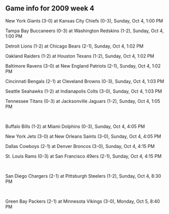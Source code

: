 ## Game info for 2009 week 4
New York Giants (3-0) at Kansas City Chiefs (0-3), Sunday, Oct 4, 1:00 PM

Tampa Bay Buccaneers (0-3) at Washington Redskins (1-2), Sunday, Oct 4, 1:00 PM

Detroit Lions (1-2) at Chicago Bears (2-1), Sunday, Oct 4, 1:02 PM

Oakland Raiders (1-2) at Houston Texans (1-2), Sunday, Oct 4, 1:02 PM

Baltimore Ravens (3-0) at New England Patriots (2-1), Sunday, Oct 4, 1:02 PM

Cincinnati Bengals (2-1) at Cleveland Browns (0-3), Sunday, Oct 4, 1:03 PM

Seattle Seahawks (1-2) at Indianapolis Colts (3-0), Sunday, Oct 4, 1:03 PM

Tennessee Titans (0-3) at Jacksonville Jaguars (1-2), Sunday, Oct 4, 1:05 PM


<br/>

Buffalo Bills (1-2) at Miami Dolphins (0-3), Sunday, Oct 4, 4:05 PM

New York Jets (3-0) at New Orleans Saints (3-0), Sunday, Oct 4, 4:05 PM

Dallas Cowboys (2-1) at Denver Broncos (3-0), Sunday, Oct 4, 4:15 PM

St. Louis Rams (0-3) at San Francisco 49ers (2-1), Sunday, Oct 4, 4:15 PM


<br/>

San Diego Chargers (2-1) at Pittsburgh Steelers (1-2), Sunday, Oct 4, 8:30 PM


<br/>

Green Bay Packers (2-1) at Minnesota Vikings (3-0), Monday, Oct 5, 8:40 PM

